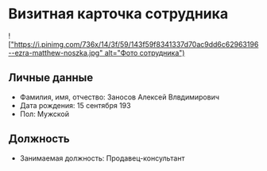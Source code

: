 # Визитная карточка сотрудника

![["https://i.pinimg.com/736x/14/3f/59/143f59f8341337d70ac9dd6c62963196--ezra-matthew-noszka.jpg" alt="Фото сотрудника")](photo.jpg)

## Личные данные
- Фамилия, имя, отчество: Заносов Алексей Влвдимирович 
- Дата рождения: 15 сентября 193
- Пол: Мужской  

## Должность
- Занимаемая должность: Продавец-консультант
